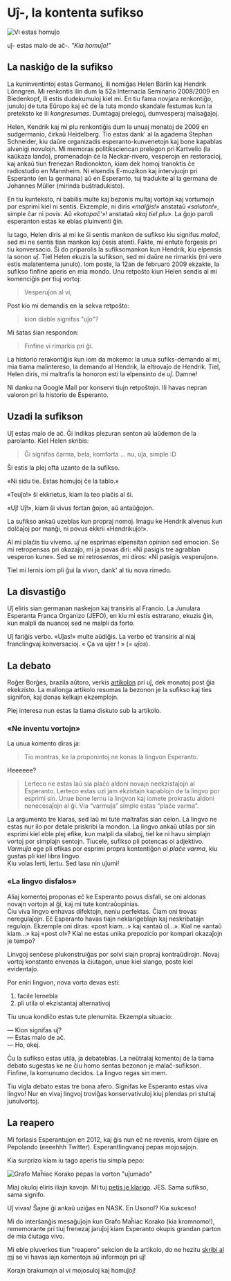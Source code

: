 # Uĵ-, la kontenta sufikso


![Vi estas homuĵo](/2022/ujx-sufikso/images/vi_estas_homujxo.jpg)

uĵ- estas malo de aĉ-. _"Kia homuĵo!"_

## La naskiĝo de la sufikso

La kuninventintoj estas Germanoj, ili nomiĝas Helen Bärlin kaj Hendrik Lönngren.
Mi renkontis ilin dum la 52a Internacia Seminario 2008/2009 en Biedenkopf, ili estis dudekumuloj
kiel mi.
En tiu fama novjara renkontiĝo, junuloj de tuta Eŭropo kaj eĉ de la tuta mondo skandale festumas
kun la preteksto ke ili _kongresumas_. Dumtagaj prelegoj, dumvesperaj malsaĝaĵoj.

Helen, Kendrik kaj mi plu renkontiĝis dum la unuaj monatoj de 2009 en sudgermanio, ĉirkaŭ
Heidelberg.
Tio estas dank' al la agadema Stephan Schneider, kiu daŭre organizadis esperanto-kunvenetojn
kaj bone kapablas alvenigi novulojn.
Mi memoras politiksciencan prelegon pri Kartvelio (la kaŭkaza lando), promenadojn ĉe la Neckar-rivero,
vesperojn en restoracioj, kaj ankaŭ tiun frenezan Radionokton, kiam dek homoj tranoktis ĉe radiostudio
en Mannheim.
Ni elsendis E-muzikon kaj intervjuojn pri Esperanto (en la germana)
aŭ en Esperanto, tuj tradukite al la germana de Johannes Müller (mirinda buŝtradukisto).

En tiu kunteksto, ni babilis multe kaj bezonis multaj vortojn kaj vortumojn por esprimi kiel ni
sentis. Ekzemple, ni diris _«malĝis!»_ anstataŭ _«saluton!»_, simple ĉar ni povis.
Aŭ _«kotopaĉ'»!_ anstataŭ _«kaj tiel plu»_.
La ĝojo paroli esperanton estas ke eblas pluinventi ĝin.

Iu tago, Helen diris al mi ke ŝi sentis mankon de sufikso kiu signifus _malaĉ_,
sed mi ne sentis tian mankon kaj ĉesis atenti. Fakte, mi entute forgesis pri tiu konversacio.
Ŝi do priparolis la sufiksomankon kun Hendrik, kiu elpensis la sonon _uĵ_.
Tiel Helen ekuzis la sufikson, sed mi daŭre ne rimarkis (mi vere estis malatentema junulo).
Iom poste, la 12an de februaro 2009 ekzakte, la sufikso finfine aperis en mia mondo.
Unu retpoŝto kiun Helen sendis al mi komenciĝis per tiuj vortoj:

> Vesperuĵon al vi,

Post kio mi demandis en la sekva retpoŝto:

> kion diable signifas "uĵo"?

Mi ŝatas ŝian respondon:

> Finfine vi rimarkis pri ĝi.

La historio rerakontiĝis kun iom da mokemo: la unua sufiks-demando al mi, mia tiama malintereso,
la demando al Hendrik, la eltrovaĵo de Hendrik.
Tiel, Helen diris, mi maltrafis la honoron esti la elpensinto de _uĵ_. Damne!

Ni danku na Google Mail por konservi tiujn retpoŝtojn.
Ili havas nepran valoron pri la historio de Esperanto.

## Uzadi la sufikson

Uĵ estas malo de aĉ. Ĝi indikas plezuran senton aŭ laŭdemon de la parolanto. Kiel Helen skribis:

> Ĝi signifas ĉarma, bela, komforta ... nu, uĵa, simple :D

Ŝi estis la plej ofta uzanto de la sufikso.

«Ni sidu tie. Estas homuĵoj ĉe la tablo.»

«Teuĵo!» ŝi ekkrietus, kiam la teo plaĉis al ŝi.

«Uĵ! Uĵ!», kiam ŝi vivus fortan ĝojon, aŭ antaŭĝojon.

La sufikso ankaŭ uzeblas kun propraj nomoj. Imagu ke Hendrik alvenus kun dolĉaĵoj por manĝi,
ni povus ekkrii «Hendrikuĵo!».

Al mi plaĉis tiu vivemo. _uĵ_ ne esprimas elpensitan opinion sed emocion.
Se mi retropensas pri okazaĵo, mi ja povas diri: «Ni pasigis tre agrablan vesperon kune».
Sed se mi retro*sentas*, mi diros: «Ni pasigis vesperuĵon».

Tiel mi lernis iom pli ĝui la vivon, dank' al tiu nova rimedo.

## La disvastiĝo

Uĵ eliris sian germanan naskejon kaj transiris al Francio.
La Junulara Esperanta Franca Organizo (JEFO), en kiu mi estis estrarano, ekuzis ĝin, kun malpli da
nuancoj sed ne malpli da forto.

Uĵ fariĝis verbo. «Uĵas!» multe aŭdiĝis.
La verbo eĉ transiris al niaj franclingvaj konversacioj. « Ça va uĵer ! » (= _uĵos_).

## La debato

Roĝer Borĝes, brazila aŭtoro, verkis
[artikolon](https://mojose.wordpress.com/2009/11/23/ujo-la-sufikso-de-la-jaro-versajne/)
pri uĵ, dek monatoj post ĝia ekekzisto.
La mallonga artikolo resumas la bezonon je la sufikso kaj ties signifon, kaj donas kelkajn ekzemplojn.

Plej interesa nun estas la tiama diskuto sub la artikolo.

### «Ne inventu vortojn»

La unua komento diras ja:

> Tio montras, ke la proponintoj ne konas la lingvon Esperanto.

Heeeeee?

> Lerteco ne estas laŭ sia plaĉo aldoni novajn neekzistaĵojn al Esperanto. Lerteco estas uzi jam
> ekzistajn kapablojn de la lingvo por esprimi sin. Unue bone lernu la lingvon kaj iomete
> prokrastu aldoni nenecesaĵojn al ĝi. Via “varmuĵa” simple estas “plaĉe varma”.

La argumento tre klaras, sed laŭ mi tute maltrafas sian celon.
La lingvo ne estas nur ilo por detale priskribi la mondon.
La lingvo ankaŭ utilas por sin esprimi kiel eble plej efike, kun malpli da silaboj, tiel ke
ni havu simplajn vortoj por simplajn sentojn. Tiucele, sufikso pli potencas ol adjektivo.
_Varmuĵa_ ege pli efikas por esprimi propra kontentiĝon ol _plaĉe varma_, kiu gustas
pli kiel libra lingvo.  
Kiu volas lerti, lertu. Sed lasu nin uĵumi!


### «La lingvo disfalos»

Aliaj komentoj proponas eĉ ke Esperanto povus disfali, se oni aldonas novajn vortojn al ĝi,
kaj mi tute kontraŭopinias.  
Ĉiu viva lingvo enhavas difektojn, neniu perfektas.
Ĉiam oni trovas neregulaĵojn.
Eĉ Esperanto havas tiajn neklarigeblajn kaj neskribatajn regulojn.
Ekzemple oni diras: «post kiam…» kaj «antaŭ ol…». Kial ne «antaŭ kiam…» kaj «post ol»?
Kial ne estas unika prepozicio por kompari okazaĵojn je tempo?

Linvgoj senĉese plukonstruiĝas por solvi siajn propraj kontraŭdirojn.
Novaj vortoj konstante envenas la ĉiutagon, unue kiel slango,
poste kiel evidentaĵo.

Por eniri lingvon, nova vorto devas esti:

1. facile lernebla
2. pli utila ol ekzistantaj alternativoj

Tiu unua kondiĉo estas tute plenumita. Ekzempla situacio:

— Kion signifas uĵ?  
— Estas malo de aĉ.  
— Ho, okej.

Ĉu la sufikso estas utila, ja debateblas.
La neŭtralaj komentoj de la tiama debato sugestas ke ne ĉiu homo sentas bezonon je malaĉ-sufikson.  
Finfine, la komunumo decidos. La lingvo regas sin mem.

Tiu vigla debato estas tre bona afero.
Signifas ke Esperanto estas viva lingvo!
Nur en vivaj lingvoj troviĝas konservativuloj kiuj plendas pri stultaj junulvortoj.

## La reapero

Mi forlasis Esperantujon en 2012, kaj ĝis nun eĉ ne revenis, krom ĉijare en Pepolando (eeeehhh Twitter).
Esperantlingvanoj pepas mojosaĵojn.

Kia surprizo kiam iu tago aperis
tiu simpla pepo:

![Grafo Maĥiac Korako pepas la vorton "uĵumado"](/2022/ujx-sufikso/images/ujxumado_ekrankopio.png)

Miaj okuloj eliris iliajn kavojn.
Mi tuj [petis je klarigo](https://twitter.com/mahxiackorvo/status/1553245366572630017).
JES. Sama sufikso, sama signifo.

Uĵ vivas!
Ŝajne ĝi ankaŭ uziĝas en NASK. En Usono!? Kia sukceso!

Mi do interŝanĝis mesaĝuĵojn kun Grafo Maĥiac Korako (kia kromnomo!),
rememorante pri tiuj frenezaj jaruĵoj
kiam Esperanto okupis grandan parton de mia ĉiutaga vivo.

Mi eble pluverkos tiun "reapero" sekcion de la artikolo, do ne hezitu [skribi al mi](bjokac@gmail.com)
se vi havas iajn komentojn aŭ informojn pri uĵ!

Korajn brakumojn al vi mojosuloj kaj homuĵoj!

